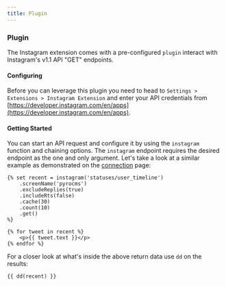 ```yaml
---
title: Plugin
---
```


### Plugin

The Instagram extension comes with a pre-configured `plugin` interact with Instagram's v1.1 API "GET" endpoints.


#### Configuring

Before you can leverage this plugin you need to head to `Settings > Extensions > Instagram Extension` and enter your API credentials from [https://developer.instagram.com/en/apps](https://developer.instagram.com/en/apps).


#### Getting Started

You can start an API request and configure it by using the `instagram` function and chaining options. The `instagram` endpoint requires the desired endpoint as the one and only argument. Let's take a look at a similar example as demonstrated on the [connection](../connection) page:

    {% set recent = instagram('statuses/user_timeline')
        .screenName('pyrocms')
        .excludeReplies(true)
        .includeRts(false)
        .cache(30)
        .count(10)
        .get()
    %}
    
    {% for tweet in recent %}
        <p>{{ tweet.text }}</p>
    {% endfor %}

For a closer look at what's inside the above return data use `dd` on the results:
 
    {{ dd(recent) }}
